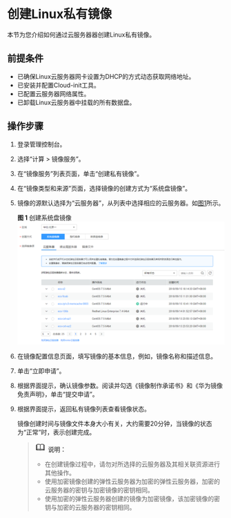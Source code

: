 # 创建Linux私有镜像<a name="ZH-CN_TOPIC_0030713180"></a>

本节为您介绍如何通过云服务器器创建Linux私有镜像。

## 前提条件<a name="zh-cn_topic_0029124558_section14824313152247"></a>

-   已确保Linux云服务器网卡设置为DHCP的方式动态获取网络地址。
-   已安装并配置Cloud-init工具。
-   已配置云服务器网络属性。
-   已卸载Linux云服务器中挂载的所有数据盘。

## 操作步骤<a name="section56420413328"></a>

1.  登录管理控制台。
2.  选择“计算 \> 镜像服务”。
3.  在“镜像服务”列表页面，单击“创建私有镜像”。
4.  在“镜像类型和来源”页面，选择镜像的创建方式为“系统盘镜像”。
5.  镜像的源默认选择为“云服务器”，从列表中选择相应的云服务器。如[图1](#zh-cn_topic_0030713153_fig1167418168252)所示。

    **图 1**  创建系统盘镜像<a name="zh-cn_topic_0030713153_fig1167418168252"></a>  
    ![](figures/创建系统盘镜像.png "创建系统盘镜像")

6.  在镜像配置信息页面，填写镜像的基本信息，例如，镜像名称和描述信息。
7.  单击“立即申请”。
8.  根据界面提示，确认镜像参数。阅读并勾选《镜像制作承诺书》和《华为镜像免责声明》，单击“提交申请”。
9.  根据界面提示，返回私有镜像列表查看镜像状态。

    镜像创建时间与镜像文件本身大小有关，大约需要20分钟，当镜像的状态为“正常”时，表示创建完成。

    >![](public_sys-resources/icon-note.gif) **说明：**   
    >-   在创建镜像过程中，请勿对所选择的云服务器及其相关联资源进行其他操作。  
    >-   使用加密镜像创建的弹性云服务器为加密的弹性云服务器，加密的云服务器的密钥与加密镜像的密钥相同。  
    >-   使用加密的弹性云服务器创建的镜像为加密镜像，该加密镜像的密钥与加密的云服务器的密钥相同。  


